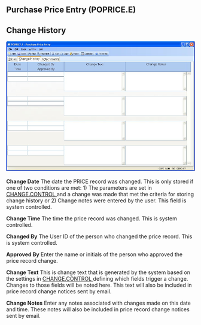 ##  Purchase Price Entry (POPRICE.E)

<PageHeader />

##  Change History

![](./POPRICE-E-2.jpg)

**Change Date** The date the PRICE record was changed. This is only stored if one of two conditions are met: 1) The parameters are set in [ CHANGE.CONTROL ](../../../../ACE-OVERVIEW/ACE-ENTRY/CHANGE-CONTROL/README.md) and a change was made that met the criteria for storing change history or 2) Change notes were entered by the user. This field is system controlled.   
  
**Change Time** The time the price record was changed. This is system
controlled.  
  
**Changed By** The User ID of the person who changed the price record. This is
system controlled.  
  
**Approved By** Enter the name or initials of the person who approved the
price record change.  
  
**Change Text** This is change text that is generated by the system based on the settings in [ CHANGE.CONTROL ](../../../../ACE-OVERVIEW/ACE-ENTRY/CHANGE-CONTROL/README.md) defining which fields trigger a change. Changes to those fields will be noted here. This text will also be included in price record change notices sent by email.   
  
**Change Notes** Enter any notes associated with changes made on this date and
time. These notes will also be included in price record change notices sent by
email.  
  
  
<badge text= "Version 8.10.57" vertical="middle" />

<PageFooter />